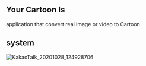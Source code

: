 Your Cartoon Is
---------------
 application that convert real image or video to Cartoon

system
-------

![KakaoTalk_20201028_124928706](https://user-images.githubusercontent.com/60774392/97797417-34034600-1c60-11eb-8e7b-85f0695003b7.jpg)
